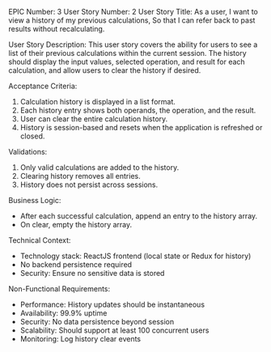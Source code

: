 EPIC Number: 3
User Story Number: 2
User Story Title: As a user, I want to view a history of my previous calculations, So that I can refer back to past results without recalculating.

User Story Description: This user story covers the ability for users to see a list of their previous calculations within the current session. The history should display the input values, selected operation, and result for each calculation, and allow users to clear the history if desired.

Acceptance Criteria:
1. Calculation history is displayed in a list format.
2. Each history entry shows both operands, the operation, and the result.
3. User can clear the entire calculation history.
4. History is session-based and resets when the application is refreshed or closed.

Validations:
1. Only valid calculations are added to the history.
2. Clearing history removes all entries.
3. History does not persist across sessions.

Business Logic: 
- After each successful calculation, append an entry to the history array.
- On clear, empty the history array.

Technical Context: 
- Technology stack: ReactJS frontend (local state or Redux for history)
- No backend persistence required
- Security: Ensure no sensitive data is stored

Non-Functional Requirements:
- Performance: History updates should be instantaneous
- Availability: 99.9% uptime
- Security: No data persistence beyond session
- Scalability: Should support at least 100 concurrent users
- Monitoring: Log history clear events
